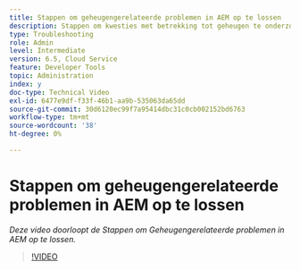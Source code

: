 ```yaml
---
title: Stappen om geheugengerelateerde problemen in AEM op te lossen
description: Stappen om kwesties met betrekking tot geheugen te onderzoeken en op te lossen
type: Troubleshooting
role: Admin
level: Intermediate
version: 6.5, Cloud Service
feature: Developer Tools
topic: Administration
index: y
doc-type: Technical Video
exl-id: 6477e9df-f33f-46b1-aa9b-535063da65dd
source-git-commit: 30d6120ec99f7a95414dbc31c0cb002152bd6763
workflow-type: tm+mt
source-wordcount: '38'
ht-degree: 0%

---
```


# Stappen om geheugengerelateerde problemen in AEM op te lossen

*Deze video doorloopt de Stappen om Geheugengerelateerde problemen in AEM op te lossen.*

>[!VIDEO](https://video.tv.adobe.com/v/335473?quality=12&learn=on)
